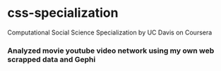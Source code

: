 # css-specialization
Computational Social Science Specialization by UC Davis on Coursera

### Analyzed movie youtube video network using my own web scrapped data and Gephi
